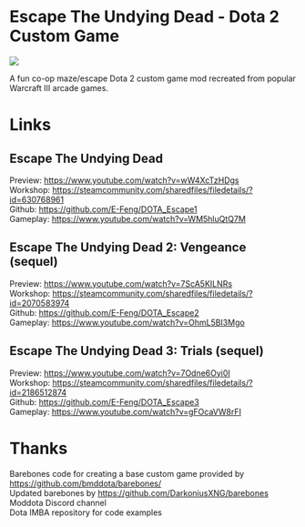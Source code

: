 # Escape The Undying Dead - Dota 2 Custom Game

<img src="https://i.imgur.com/3y2ollo.png"/>

A fun co-op maze/escape Dota 2 custom game mod recreated from popular Warcraft III arcade games.

# Links
## Escape The Undying Dead

Preview: https://www.youtube.com/watch?v=wW4XcTzHDgs \
Workshop: https://steamcommunity.com/sharedfiles/filedetails/?id=630768961 \
Github: https://github.com/E-Feng/DOTA_Escape1 \
Gameplay: https://www.youtube.com/watch?v=WM5hluQtQ7M


## Escape The Undying Dead 2: Vengeance (sequel)

Preview: https://www.youtube.com/watch?v=7ScA5KILNRs \
Workshop: https://steamcommunity.com/sharedfiles/filedetails/?id=2070583974 \
Github: https://github.com/E-Feng/DOTA_Escape2 \
Gameplay: https://www.youtube.com/watch?v=OhmL5BI3Mgo

## Escape The Undying Dead 3: Trials (sequel)

Preview: https://www.youtube.com/watch?v=7Odne6Oyi0I \
Workshop: https://steamcommunity.com/sharedfiles/filedetails/?id=2186512874 \
Github: https://github.com/E-Feng/DOTA_Escape3 \
Gameplay: https://www.youtube.com/watch?v=gFOcaVW8rFI

# Thanks
Barebones code for creating a base custom game provided by https://github.com/bmddota/barebones/ \
Updated barebones by https://github.com/DarkoniusXNG/barebones \
Moddota Discord channel \
Dota IMBA repository for code examples